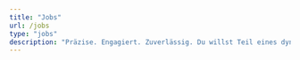 ```yaml
---
title: "Jobs"
url: /jobs
type: "jobs"
description: "Präzise. Engagiert. Zuverlässig. Du willst Teil eines dynamischen Teams werden, das gemeinsam Großes schafft? Dann bring dein Können zu uns – wo Präzision und Teamgeist Hand in Hand gehen."
---
```

